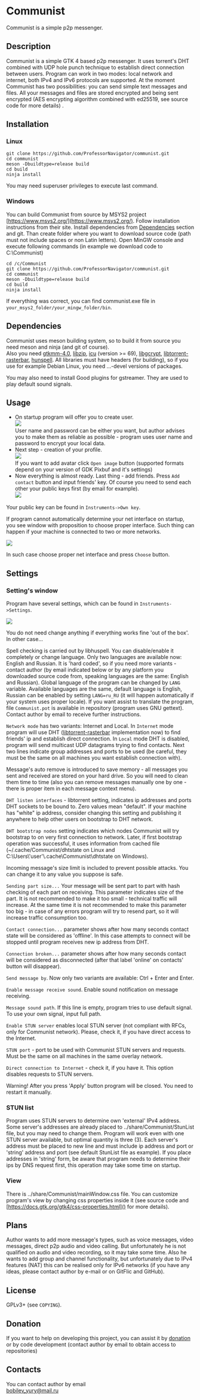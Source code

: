 # Communist

Communist is a simple p2p messenger.

## Description

Communist is a simple GTK 4 based p2p messenger. It uses torrent's DHT combined with UDP hole punch technique to establish direct connection between users. Program can work in two modes: local network and internet, both IPv4 and IPv6 protocols are supported. At the moment Communist has two possibilities: you can send simple text messages and files. All your messages and files are stored encrypted and being sent encrypted (AES encrypting algorithm combined with ed25519, see source code for more details) .

## Installation

### Linux

`git clone https://github.com/ProfessorNavigator/communist.git`\
`cd communist`\
`meson -Dbuildtype=release build`\
`cd build`\
`ninja install`

You may need superuser privileges to execute last command.

### Windows

You can build Communist from source by MSYS2 project [https://www.msys2.org/](https://www.msys2.org/). Follow installation instructions from their site. Install dependencies from [Dependencies](#dependencies) section and git. Than create folder where you want to download source code (path must not include spaces or non Latin letters). Open MinGW console and execute following commands (in example we download code to C:\Communist)

`cd /c/Communist`\
`git clone https://github.com/ProfessorNavigator/communist.git`\
`cd communist`\
`meson -Dbuildtype=release build`\
`cd build`\
`ninja install`

If everything was correct, you can find communist.exe file in `your_msys2_folder/your_mingw_folder/bin`.

## Dependencies

Communist uses meson building system, so to build it from source you need meson and ninja (and git of course).\
Also you need [gtkmm-4.0](http://www.gtkmm.org/), [libzip](https://libzip.org/), [icu](https://icu.unicode.org/) (version >= 69), [libgcrypt](https://www.gnupg.org/software/libgcrypt/index.html), [libtorrent-rasterbar](https://www.libtorrent.org/), [hunspell](https://github.com/hunspell/hunspell). All libraries must have headers (for building), so if you use for example Debian Linux, you need ...-devel versions of packages.

You may also need to install Good plugins for gstreamer. They are used to play default sound signals.

## Usage

- On startup program will offer you to create  user.\
		![](rdmimg/create_usr.png)\
		User name and password can be either you want, but author advises you to make them as reliable as possible - program uses user name and password to encrypt your local data.
- Next step - creation of your profile.\
		![](rdmimg/profile.png)\
If you want to add avatar click `Open image` button (supported formats depend on your version of GDK Pixbuf and it's settings)
- Now everything is almost ready. Last thing - add friends. Press `Add contact` button and input friends' key. Of course you need to send each other your public keys first (by email for example).\
		![](rdmimg/mainwin.png)
		
Your public key can be found in `Instruments->Own key`.

If program cannot automatically determine your net interface on startup, you see window with proposition to choose proper interface. Such thing can happen if your machine is connected to two or more networks.

![](rdmimg/chipwin.png)

In such case choose proper net interface and press `Choose` button.

## Settings

### Setting's window

Program have several settings, which can be found in `Instruments->Settings`.

![](rdmimg/settings.png)

You do not need change anything if everything works fine 'out of the box'. In other case...

 Spell checking is carried out by libhuspell. You can disable/enable it completely or change language. Only two languages are available now: English and Russian. It is 'hard coded', so if you need more variants - contact author (by email indicated below or by any platform you downloaded source code from, speaking languages are the same: English and Russian). Global language of the program can be changed by `LANG` variable. Available languages are the same, default language is English, Russian can be enabled by setting `LANG=ru_RU` (it will happen automatically if your system uses proper locale). If you want assist to translate the program, file `Communist.pot` is available in repository (program uses GNU gettext). Contact author by email to receive further instructions.
 
 `Network mode` has two variants: Internet and Local. In `Internet` mode program will use DHT ([libtorrent-rasterbar](https://www.libtorrent.org/) implementation now) to find friends' ip and establish direct connection. In `Local` mode DHT is disabled, program will send multicast UDP datagrams trying to find contacts. Next two lines indicate group addresses and ports to be used (be careful, they must be the same on all machines you want establish connection with). 
 
 Message's auto remove is introduced  to save memory - all messages you sent and received are stored on your hard drive. So you will need to clean them time to time (also you can remove messages manually one by one - there is proper item in each message context menu).
 
 `DHT listen interfaces` - libtorrent setting, indicates ip addresses and ports DHT sockets to be bound to. Zero values mean "default". If your machine has "white" ip address, consider changing this setting and publishing it anywhere to help other users on bootstrap to DHT network.
 
 `DHT bootstrap nodes` setting indicates which nodes Communist will try bootstrap to on very first connection to network. Later, if first bootstrap operation was successful, it uses information from cached file (~/.cache/Communist/dhtstate on Linux and C:\Users\\'user'\\.cache\Communist\dhtstate on Windows).
 
 Incoming message's size limit is included to prevent possible attacks. You can change it to any value you suppose is safe.
 
 `Sending part size...` Your message will be sent part to part with hash checking of each part on receiving. This parameter indicates size of the part. It is not recommended to make it too small - technical traffic will increase. At the same time it is not recommended to make this parameter too big - in case of any errors program will try to resend part, so it will increase traffic consumption too.
 
 `Contact connection...` parameter shows after how many seconds contact state will be considered as 'offline'. In this case attempts to connect will be stopped until program receives new ip address from DHT.
 
 `Connection broken...` parameter shows after how many seconds contact will be considered as disconnected (after that label 'online' on contacts' button will disappear).
 
 `Send message by`. Now only two variants are available: Ctrl + Enter and Enter.
 
 `Enable message receive sound`. Enable sound notification on message receiving.
 
 `Message sound path`. If this line is empty, program tries to use default signal. To use your own signal, input full path.
 
 `Enable STUN server` enables local STUN server (not compliant with RFCs, only for Communist network). Please, check it, if you have direct access to the Internet.
 
 `STUN port` - port to be used with Communist STUN servers and requests. Must be the same on all machines in the same overlay network.
 
 `Direct connection to Internet` - check it, if you have it. This option disables requests to STUN servers.
 
 Warning! After you press 'Apply' button program will be closed. You need to restart it manually.
 
### STUN list
 
 Program uses STUN servers to determine own 'external' IPv4 address. Some server's addresses are already placed to ../share/Communist/StunList file, but you may need to change them. Program will work even with one STUN server available, but optimal quantity is three (3). Each server's address must be placed to new line and must include ip  address and port or 'string' address and port (see default StunList file as example). If you place addresses in 'string' form, be aware that program needs to determine their ips  by DNS request first,  this operation may take some time on startup.

### View
 
 There is  ../share/Communist/mainWindow.css file. You can customize program's view by changing css properties inside it (see source code and [https://docs.gtk.org/gtk4/css-properties.html]() for more details).

## Plans
 
 Author wants to add more message's types, such as voice messages, video messages, direct p2p audio and video calling. But unfortunately he is not qualified on audio and video recording, so it may take some time. Also he wants to add group and channel functionality, but unfortunately due to IPv4 features (NAT) this can be realised only for IPv6 networks (if you have any ideas, please contact author by e-mail or on GitFlic and GitHub).
 

## License

GPLv3+ (see `COPYING`).

## Donation

If you want to help on developing this project, you can assist it by [donation](https://yoomoney.ru/to/4100117795409573) or by code development (contact author by email to obtain access to repositories)

## Contacts

You can contact author by email \
bobilev_yury@mail.ru